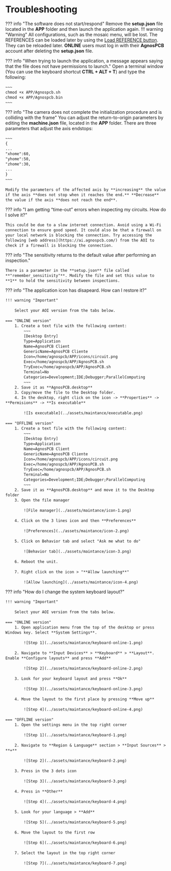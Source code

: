 # **Troubleshooting**

??? info "The software does not start/respond"
    Remove the **setup.json** file located in the **APP** folder and then launch the application again.
    !!! warning "Warning"
        All configurations, such as the mosaic menu, will be lost. The REFERENCES can be loaded later by using the [Load REFERENCE button](../how_to/Screen-layout.md#load-reference-as-file). They can be reloaded later. **ONLINE** users must log in with their **AgnosPCB** account after deleting the **setup.json** file.

??? info "When trying to launch the application, a message appears saying that the file does not have permissions to launch."
    Open a terminal window (You can use the keyboard shortcut **CTRL + ALT + T**) and type the following:

    ~~~
    chmod +x APP/Agnospcb.sh
    chmod +x APP/Agnospcb.bin
    ~~~

??? info "The camera does not complete the initialization procedure and is colliding with the frame"
    You can adjust the return-to-origin parameters by editing the **machine.json** file, located in the **APP** folder. There are three parameters that adjust the axis endstops:

    ~~~
    {
    ...
    "xhome":60,
    "yhome":50,
    "zhome":30,
    ...
    }
    ~~~

    Modify the parameters of the affected axis by **increasing** the value if the axis **does not stop when it reaches the end.** **Decrease** the value if the axis **does not reach the end**.

??? info "I am getting “time-out” errors when inspecting my circuits. How do I solve it?"

    This could be due to a slow internet connection. Avoid using a Wi-Fi connection to ensure good speed. It could also be that a firewall on your local network is blocking the connection. Try accessing the following [web address](https://ai.agnospcb.com/) from the AOI to check if a firewall is blocking the connection.


??? info "The sensitivity returns to the default value after performing an inspection."

    There is a parameter in the **setup.json** file called **"remember_sensitivity"**. Modify the file and set this value to **1** to hold the sensitivity between inspections.

??? info "The application icon has disapeard. How can I restore it?"

    !!! warning "Important"

        Select your AOI version from the tabs below.

    === "ONLINE version"
        1. Create a text file with the following content:
            ~~~
            [Desktop Entry]
            Type=Application
            Name=AgnosPCB Client
            GenericName=AgnosPCB Cliente
            Icon=/home/agnospcb/APP/icons/circuit.png
            Exec=/home/agnospcb/APP/AgnosPCB.sh
            TryExec=/home/agnospcb/APP/AgnosPCB.sh
            Terminal=No
            Categories=Development;IDE;Debugger;ParallelComputing
            ~~~
        2. Save it as **AgnosPCB.desktop**
        3. Copy/move the file to the Desktop folder.
        4. In the desktop, right click on the icon -> **Properties** -> **Permisions** -> **Is executable**

            ![Is executable](../assets/maintance/executable.png)
    
    === "OFFLINE version"
        1. Create a text file with the following content:
            ~~~
            [Desktop Entry]
            Type=Application
            Name=AgnosPCB Client
            GenericName=AgnosPCB Cliente
            Icon=/home/agnospcb/APP/icons/circuit.png
            Exec=/home/agnospcb/APP/AgnosPCB.sh
            TryExec=/home/agnospcb/APP/AgnosPCB.sh
            Terminal=No
            Categories=Development;IDE;Debugger;ParallelComputing
            ~~~
        2. Save it as **AgnosPCB.desktop** and move it to the Desktop folder
        3. Open the file manager

            ![File manager](../assets/maintance/icon-1.png)

        4. Click on the 3 lines icon and then **Preferences**

            ![Preferences](../assets/maintance/icon-2.png)

        5. Click on Behavior tab and select "Ask me what to do"

            ![Behavior tab](../assets/maintance/icon-3.png)

        6. Reboot the unit.

        7. Right click on the icon > "**Allow launching**"

            ![Allow launching](../assets/maintance/icon-4.png)

??? info "How do I change the system keyboard layout?"

    !!! warning "Important"

        Select your AOI version from the tabs below.
        
    === "ONLINE version"
        1. Open application menu from the top of the desktop or press Windows key. Select **System Settings**.
            
            ![Step 1](../assets/maintance/keyboard-online-1.png)

        2. Navigate to **Input Devices** > **Keyboard** > **Layout**. Enable **Configure layouts** and press **Add**

            ![Step 2](../assets/maintance/keyboard-online-2.png)

        3. Look for your keyboard layout and press **Ok**

            ![Step 3](../assets/maintance/keyboard-online-3.png)

        4. Move the layout to the first place by pressing **Move up**

            ![Step 4](../assets/maintance/keyboard-online-4.png)

    === "OFFLINE version"
        1. Open the settings menu in the top right corner

            ![Step 1](../assets/maintance/keyboard-1.png)

        2. Navigate to **Region & Language** section > **Input Sources** > **+**

            ![Step 2](../assets/maintance/keyboard-2.png)

        3. Press in the 3 dots icon

            ![Step 3](../assets/maintance/keyboard-3.png)

        4. Press in **Other**

            ![Step 4](../assets/maintance/keyboard-4.png)

        5. Look for your language > **Add**

            ![Step 5](../assets/maintance/keyboard-5.png)

        6. Move the layout to the first row

            ![Step 6](../assets/maintance/keyboard-6.png)

        7. Select the layout in the top right corner

            ![Step 7](../assets/maintance/keyboard-7.png)